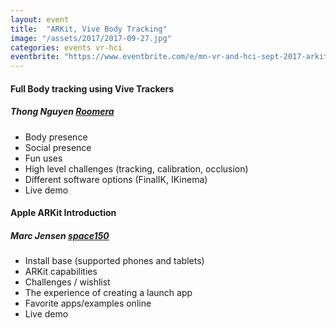 ```yaml
---
layout: event
title:  "ARKit, Vive Body Tracking"
image: "/assets/2017/2017-09-27.jpg"
categories: events vr-hci
eventbrite: "https://www.eventbrite.com/e/mn-vr-and-hci-sept-2017-arkit-vive-body-tracking-tickets-37951916203?aff=ebdsoporgprofile"
---
```



#### Full Body tracking using Vive Trackers
##### Thong Nguyen [Roomera](http://www.roomera.com/)

- Body presence
- Social presence
- Fun uses
- High level challenges (tracking, calibration, occlusion)
- Different software options (FinalIK, IKinema)
- Live demo


#### Apple ARKit Introduction
##### Marc Jensen [space150](http://www.space150.com/)

- Install base (supported phones and tablets)
- ARKit capabilities
- Challenges / wishlist
- The experience of creating a launch app
- Favorite apps/examples online
- Live demo

